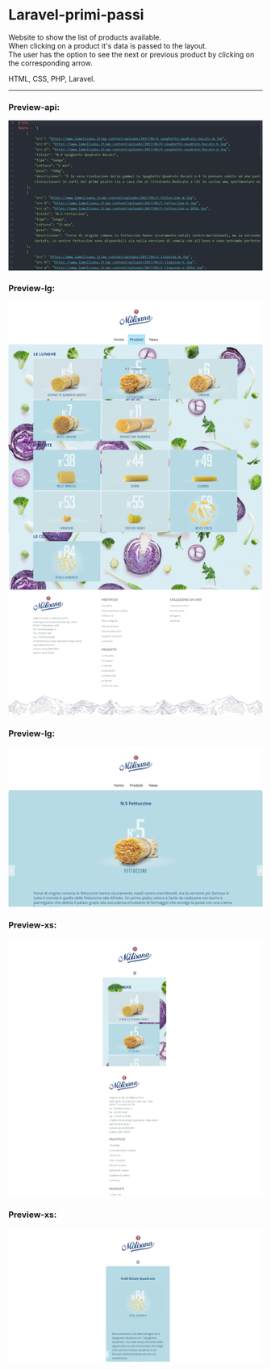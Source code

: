 # Laravel-primi-passi
Website to show the list of products available.   
When clicking on a product it's data is passed to the layout.   
The user has the option to see the next or previous product by clicking on the corresponding arrow.

HTML, CSS, PHP, Laravel.
***
### Preview-api:
![Preview](img/api.jpg "Preview")
### Preview-lg:  
![Preview](img/preview-lg.jpg "Preview")
### Preview-lg:  
![Preview](img/preview-lg1.jpg "Preview")
### Preview-xs:  
![Preview](img/preview-xs.jpg "Preview")
### Preview-xs:  
![Preview](img/preview-xs1.jpg "Preview")
